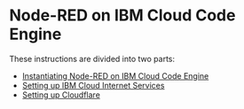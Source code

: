 # Node-RED on IBM Cloud Code Engine
These instructions are divided into two parts:
- [Instantiating Node-RED on IBM Cloud Code Engine](CE.md)
- [Setting up IBM Cloud Internet Services](DNS.md)
- [Setting up Cloudflare](CF.md)
